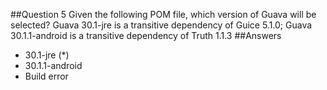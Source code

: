 ##Question 5
Given the following POM file, which version of Guava will be selected? Guava 30.1-jre is a transitive dependency of Guice 5.1.0; Guava 30.1.1-android is a transitive dependency of Truth 1.1.3
##Answers
* 30.1-jre (*)
* 30.1.1-android
* Build error

